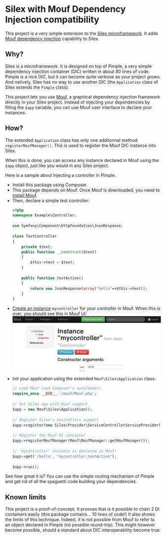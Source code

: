 Silex with Mouf Dependency Injection compatibility
==================================================

This project is a very simple extension to the [Silex microframework](http://silex.sensiolabs.org/).
It adds [Mouf dependency injection](http://mouf-php.com) capability to Silex.

Why?
----

Silex is a microframework. It is designed on top of Pimple, a very simple dependency injection container 
(DIC) written in about 80 lines of code.
Pimple is a nice DIC, but it can become quite verbose as your project grows. And natively, Silex
has no way to use another DIC (the `Application` class of Silex extends the `Pimple` class).

This project lets you use [Mouf](http://mouf-php.com), a graphical dependency injection framework
directly in your Silex project. Instead of injecting your dependencies by filling the `$app` variable,
you can use Mouf user interface to declare your instances.

How?
----

The extended `Application` class has only one additonnal method: `registerMoufManager()`. This is
used to register the Mouf DIC instance into Silex.

When this is done, you can access any instance declared in Mouf using the `$app` object, just like you would in
any Silex project.

Here is a sample about injecting a controller in Pimple.

- Install this package using Composer.
- This package depends on Mouf. Once Mouf is downloaded,
  you need to [install Mouf](http://mouf-php.com/packages/mouf/mouf/doc/installing_mouf.md).
- Then, declare a simple test controller:
  ```php
  <?php
  namespace Example\Controller;

  use Symfony\Component\HttpFoundation\JsonResponse;

  class TestController
  {
  	  private $text;
  	  public function __construct($text)
  	  {
  		  $this->text = $text;
  	  }

  	  public function testAction()
  	  {
  		  return new JsonResponse(array("hello"=>$this->text));
  	  }
  }
  ```
- [Create an instance](http://mouf-php.com/packages/mouf/mouf/version/2.0-dev/doc/mouf_di_ui.md) `mycontroller` for your controller in Mouf.
  When this is over, you should see this in Mouf UI:  
  ![Controller's instance](doc/images/mycontroller_instance.png)
- Init your application using the extended `Mouf\Silex\Application` class:
  ```php
  // Load Mouf (and Composer's autoloader)
  require_once __DIR__.'/mouf/Mouf.php';

  // Get Silex app with Mouf support
  $app = new Mouf\Silex\Application();

  // Register Silex's controllers support
  $app->register(new Silex\Provider\ServiceControllerServiceProvider());

  // Register the Mouf DI container
  $app->registerMoufManager(Mouf\MoufManager::getMoufManager());

  // 'mycontroller' instance is declared in Mouf!
  $app->get('/hello', "mycontroller:testAction");

  $app->run();  
  ```
  
See how great it is? You can use the simple routing mechanism of Pimple and get rid of all the
spaguetti code building your dependencies.


Known limits
------------

This project is a proof-of-concept. It prooves that is it possible to chain 2 DI containers easily (this
package contains... 10 lines of code!)
It also shows the limits of this technique. Indeed, it is not possible from Mouf to refer to an
object declared in Pimple (no possible round-trip). This might however become possible, should a 
standard about DIC interoperability become true.